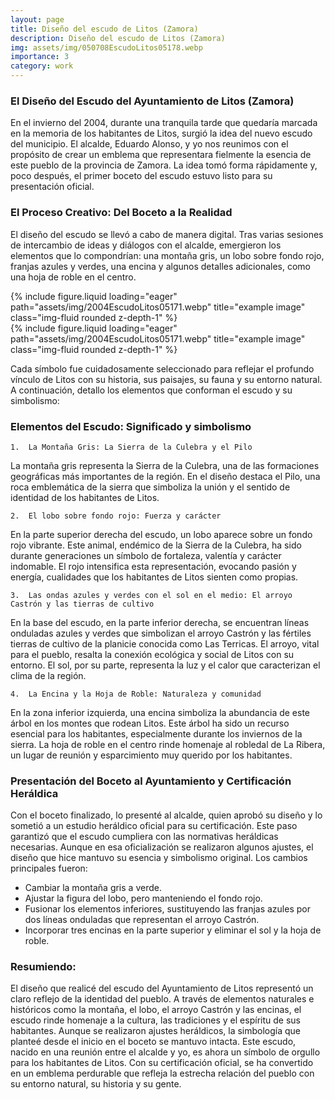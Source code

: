 ```yaml
---
layout: page
title: Diseño del escudo de Litos (Zamora)
description: Diseño del escudo de Litos (Zamora)
img: assets/img/050708EscudoLitos05178.webp
importance: 3
category: work
---
```


### El Diseño del Escudo del Ayuntamiento de Litos (Zamora)

En el invierno del 2004, durante una tranquila tarde que quedaría marcada en la memoria de los habitantes de Litos, surgió la idea del nuevo escudo del municipio. El alcalde, Eduardo Alonso, y yo nos reunimos con el propósito de crear un emblema que representara fielmente la esencia de este pueblo de la provincia de Zamora. La idea tomó forma rápidamente y, poco después, el primer boceto del escudo estuvo listo para su presentación oficial.

### El Proceso Creativo: Del Boceto a la Realidad

El diseño del escudo se llevó a cabo de manera digital. Tras varias sesiones de intercambio de ideas y diálogos con el alcalde, emergieron los elementos que lo compondrían: una montaña gris, un lobo sobre fondo rojo, franjas azules y verdes, una encina y algunos detalles adicionales, como una hoja de roble en el centro.

<div class="row">
    <div class="col-sm mt-3 mt-md-0">
        {% include figure.liquid loading="eager" path="assets/img/2004EscudoLitos05171.webp" title="example image" class="img-fluid rounded z-depth-1" %}
    </div>
    <div class="col-sm mt-3 mt-md-0">
        {% include figure.liquid loading="eager" path="assets/img/2004EscudoLitos05171.webp" title="example image" class="img-fluid rounded z-depth-1" %}
    </div>
</div>

Cada símbolo fue cuidadosamente seleccionado para reflejar el profundo vínculo de Litos con su historia, sus paisajes, su fauna y su entorno natural. A continuación, detallo los elementos que conforman el escudo y su simbolismo:

### Elementos del Escudo: Significado y simbolismo

    1.	La Montaña Gris: La Sierra de la Culebra y el Pilo

La montaña gris representa la Sierra de la Culebra, una de las formaciones geográficas más importantes de la región. En el diseño destaca el Pilo, una roca emblemática de la sierra que simboliza la unión y el sentido de identidad de los habitantes de Litos.

    2.	El lobo sobre fondo rojo: Fuerza y carácter

En la parte superior derecha del escudo, un lobo aparece sobre un fondo rojo vibrante. Este animal, endémico de la Sierra de la Culebra, ha sido durante generaciones un símbolo de fortaleza, valentía y carácter indomable. El rojo intensifica esta representación, evocando pasión y energía, cualidades que los habitantes de Litos sienten como propias.

    3.	Las ondas azules y verdes con el sol en el medio: El arroyo Castrón y las tierras de cultivo

En la base del escudo, en la parte inferior derecha, se encuentran líneas onduladas azules y verdes que simbolizan el arroyo Castrón y las fértiles tierras de cultivo de la planicie conocida como Las Terricas. El arroyo, vital para el pueblo, resalta la conexión ecológica y social de Litos con su entorno. El sol, por su parte, representa la luz y el calor que caracterizan el clima de la región.

    4.  La Encina y la Hoja de Roble: Naturaleza y comunidad

En la zona inferior izquierda, una encina simboliza la abundancia de este árbol en los montes que rodean Litos. Este árbol ha sido un recurso esencial para los habitantes, especialmente durante los inviernos de la sierra. La hoja de roble en el centro rinde homenaje al robledal de La Ribera, un lugar de reunión y esparcimiento muy querido por los habitantes.

### Presentación del Boceto al Ayuntamiento y Certificación Heráldica

Con el boceto finalizado, lo presenté al alcalde, quien aprobó su diseño y lo sometió a un estudio heráldico oficial para su certificación. Este paso garantizó que el escudo cumpliera con las normativas heráldicas necesarias. Aunque en esa oficialización se realizaron algunos ajustes, el diseño que hice mantuvo su esencia y simbolismo original.
Los cambios principales fueron:
- Cambiar la montaña gris a verde.
-	Ajustar la figura del lobo, pero manteniendo el fondo rojo.
-	Fusionar los elementos inferiores, sustituyendo las franjas azules por dos líneas onduladas que representan el arroyo Castrón.
- Incorporar tres encinas en la parte superior y eliminar el sol y la hoja de roble.

### Resumiendo: 
El diseño que realicé del escudo del Ayuntamiento de Litos representó un claro reflejo de la identidad del pueblo. A través de elementos naturales e históricos como la montaña, el lobo, el arroyo Castrón y las encinas, el escudo rinde homenaje a la cultura, las tradiciones y el espíritu de sus habitantes. Aunque se realizaron ajustes heráldicos, la simbología que planteé desde el inicio en el boceto se mantuvo intacta.
Este escudo, nacido en una reunión entre el alcalde y yo, es ahora un símbolo de orgullo para los habitantes de Litos. Con su certificación oficial, se ha convertido en un emblema perdurable que refleja la estrecha relación del pueblo con su entorno natural, su historia y su gente.

